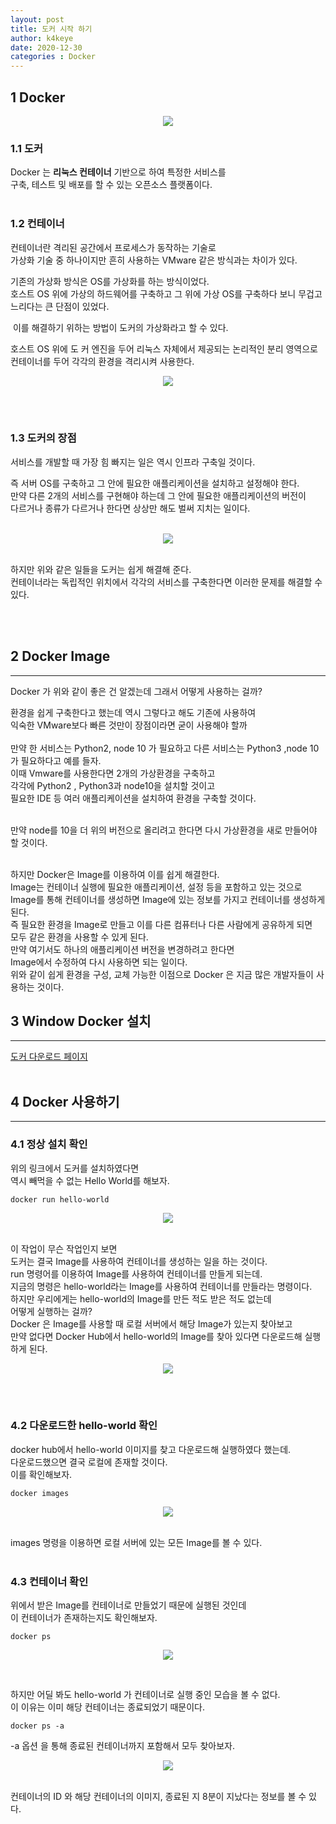 ```yaml
---
layout: post
title: 도커 시작 하기
author: k4keye
date: 2020-12-30
categories : Docker
---
```


## 1 Docker

<p align="center">
    <img src="https://img1.daumcdn.net/thumb/R1280x0/?scode=mtistory2&fname=https%3A%2F%2Fblog.kakaocdn.net%2Fdn%2F4gTCK%2FbtqQgzkq7Vk%2FIlexoWyawfNyWc4A2hwZQ0%2Fimg.png"/>
</p>

### **1.1 도커** <br/>
Docker 는 **리눅스 컨테이너** 기반으로 하여 특정한 서비스를<br/>
구축, 테스트 및 배포를 할 수 있는 오픈소스 플랫폼이다.<br/><br/>

### **1.2 컨테이너**<br/>
컨테이너란 격리된 공간에서 프로세스가 동작하는 기술로<br/>
가상화 기술 중 하나이지만 흔히 사용하는 VMware 같은 방식과는 차이가 있다.<br/>

기존의 가상화 방식은 OS를 가상화를 하는 방식이었다.<br/>
호스트 OS 위에 가상의 하드웨어를 구축하고 그 위에 가상 OS를 구축하다 보니 무겁고 <br/>느리다는 큰 단점이 있었다.<br/>

​
이를 해결하기 위하는 방법이 도커의 가상화라고 할 수 있다.<br/>

호스트 OS 위에 도 커 엔진을 두어 리눅스 자체에서 제공되는 논리적인 분리 영역으로 컨테이너를 두어 각각의 환경을 격리시켜 사용한다.<br/>

<p align="center">
    <img src="https://img1.daumcdn.net/thumb/R1280x0/?scode=mtistory2&fname=https%3A%2F%2Fblog.kakaocdn.net%2Fdn%2Fb0r42x%2FbtqP11wpRRz%2F60rGlaiO4kiNYuvWKMru81%2Fimg.png"/>
</p>

<br/><br/>

### **1.3 도커의 장점** <br/>
서비스를 개발할 때 가장 힘 빠지는 일은 역시 인프라 구축일 것이다.<br/>

즉 서버 OS를 구축하고 그 안에 필요한 애플리케이션을 설치하고 설정해야 한다.<br/>
만약 다른 2개의 서비스를 구현해야 하는데 그 안에 필요한 애플리케이션의 버전이<br/> 다르거나 종류가 다르거나 한다면 상상만 해도 벌써 지치는 일이다.<br/><br/>

<p align="center">
    <img src="https://img1.daumcdn.net/thumb/R1280x0/?scode=mtistory2&fname=https%3A%2F%2Fblog.kakaocdn.net%2Fdn%2FcUn3G6%2FbtqQfKsZsNs%2FddkSw87NMRjIqX6vsfEeJ0%2Fimg.png"/>
</p>
<br/>
하지만 위와 같은 일들을 도커는 쉽게 해결해 준다.<br/>
컨테이너라는 독립적인 위치에서 각각의 서비스를 구축한다면 이러한 문제를 해결할 수 있다.

<br/><br/>

## 2 Docker Image
___
Docker 가 위와 같이 좋은 건 알겠는데 그래서 어떻게 사용하는 걸까?<br/>

환경을 쉽게 구축한다고 했는데 역시 그렇다고 해도 기존에 사용하여<br/>
익숙한 VMware보다 빠른 것만이 장점이라면 굳이 사용해야 할까<br/><br/>
만약 한 서비스는 Python2, node 10 가 필요하고 다른 서비스는 Python3 ,node 10 가 필요하다고 예를 들자.<br/>
이때 Vmware를 사용한다면 2개의 가상환경을 구축하고 <br/>
각각에 Python2 , Python3과 node10을 설치할 것이고 <br/>
필요한 IDE 등 여러 애플리케이션을 설치하여 환경을 구축할 것이다.<br/><br/>

만약 node를 10을 더 위의 버전으로 올리려고 한다면 다시 가상환경을 새로 만들어야 할 것이다.<br/><br/>

하지만 Docker은 Image를 이용하여 이를 쉽게 해결한다.<br/>
Image는 컨테이너 실행에 필요한 애플리케이션, 설정 등을 포함하고 있는 것으로<br/>
Image를 통해 컨테이너를 생성하면 Image에 있는 정보를 가지고 컨테이너를 생성하게 된다.<br/>
즉 필요한 환경을 Image로 만들고 이를 다른 컴퓨터나 다른 사람에게 공유하게 되면<br/>
모두 같은 환경을 사용할 수 있게 된다.<br/>
만약 여기서도 하나의 애플리케이션 버전을 변경하려고 한다면 <br/>
Image에서 수정하여 다시 사용하면 되는 일이다.<br/>
위와 같이 쉽게 환경을 구성, 교체 가능한 이점으로 Docker 은 지금 많은 개발자들이 사용하는 것이다.<br/>


## 3 Window Docker 설치
___
[도커 다운로드 페이지](http://​https://www.docker.com/get-started)
<br/><br/>

## 4 Docker 사용하기
___

### 4.1 **정상 설치 확인** <br/>
위의 링크에서 도커를 설치하였다면<br/>
역시 빼먹을 수 없는 Hello World를 해보자.<br/>
```
docker run hello-world
```

<p align="center">
    <img src="https://img1.daumcdn.net/thumb/R1280x0/?scode=mtistory2&fname=https%3A%2F%2Fblog.kakaocdn.net%2Fdn%2FZQzm5%2FbtqQfLFpHQQ%2FbhP7FOK92kpShlJYgtiWp1%2Fimg.png"/>
</p>
<br/>
이 작업이 무슨 작업인지 보면<br/>
도커는 결국 Image를 사용하여 컨테이너를 생성하는 일을 하는 것이다.<br/>
run 명령어를 이용하여 Image를 사용하여 컨테이너를 만들게 되는데.<br/>
지금의 명령은 hello-world라는 Image를 사용하여 컨테이너를 만들라는 명령이다.<br/>
하지만 우리에게는 hello-world의 Image를 만든 적도 받은 적도 없는데 <br/>
어떻게 실행하는 걸까?<br/>
Docker 은 Image를 사용할 때 로컬 서버에서 해당 Image가 있는지 찾아보고<br/>
만약 없다면 Docker Hub에서 hello-world의 Image를 찾아 있다면 다운로드해 실행하게 된다.<br/>

<p align="center">
    <img src="https://img1.daumcdn.net/thumb/R1280x0/?scode=mtistory2&fname=https%3A%2F%2Fblog.kakaocdn.net%2Fdn%2FbL3x9z%2FbtqQfL6vp2A%2FPD9TbbirLwmgSqrLQMHTM0%2Fimg.png"/>
</p>
<br/><br/>

### **4.2 다운로드한 hello-world 확인**<br/>
docker hub에서 hello-world 이미지를 찾고 다운로드해 실행하였다 했는데.<br/>
다운로드했으면 결국 로컬에 존재할 것이다.<br/>
이를 확인해보자.<br/>
```
docker images
```
<p align="center">
    <img src="https://img1.daumcdn.net/thumb/R1280x0/?scode=mtistory2&fname=https%3A%2F%2Fblog.kakaocdn.net%2Fdn%2FbnEEfi%2FbtqQhKFZzwa%2FS7P2MgemAQdIDyhjkHdfOk%2Fimg.png"/>
</p>
<br/>
images 명령을 이용하면 로컬 서버에 있는 모든 Image를 볼 수 있다.<br/><br/>

### **4.3 컨테이너 확인** <br/>
위에서 받은 Image를 컨테이너로 만들었기 때문에 실행된 것인데<br/>
이 컨테이너가 존재하는지도 확인해보자.<br/>
```
docker ps
```
<p align="center">
    <img src="https://img1.daumcdn.net/thumb/R1280x0/?scode=mtistory2&fname=https%3A%2F%2Fblog.kakaocdn.net%2Fdn%2Fbe1l2p%2FbtqP0sVbI1l%2Fuaj3PIKrpc9wPOrkCKSkKK%2Fimg.png"/>
</p>
<br/>

하지만 어딜 봐도 hello-world 가 컨테이너로 실행 중인 모습을 볼 수 없다.<br/>
이 이유는 이미 해당 컨테이너는 종료되었기 때문이다.<br/>
```
docker ps -a
```
-a 옵션 을 통해 종료된 컨테이너까지 포함해서 모두 찾아보자.
<p align="center">
    <img src="https://img1.daumcdn.net/thumb/R1280x0/?scode=mtistory2&fname=https%3A%2F%2Fblog.kakaocdn.net%2Fdn%2F29cJ9%2FbtqP4kPRLXT%2FqWGSHv1wkRD6KPrk14QN61%2Fimg.png"/>
</p>
<br/>
컨테이너의 ID 와 해당 컨테이너의 이미지, 종료된 지 8분이 지났다는 정보를 볼 수 있다.